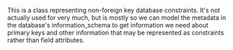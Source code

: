This is a class representing non-foreign key database constraints. It's not actually used for very much, but is mostly so we can model the metadata in the database's information_schema to get information we need about primary keys and other information that may be represented as constraints rather than field attributes.